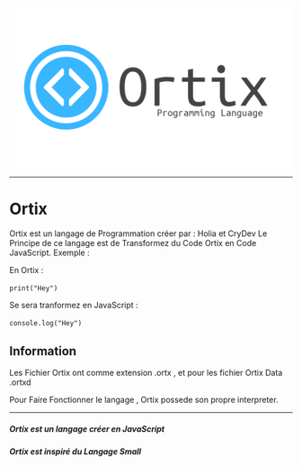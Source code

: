 ![alt test](https://github.com/TeamCoda-sys/Ortix/blob/main/Sans%20titre%20(9).png)
***
# Ortix

Ortix est un langage de Programmation créer par : Holia et CryDev
Le Principe de ce langage est de Transformez du Code Ortix en Code JavaScript.
Exemple : 

En Ortix :

`print("Hey")`

Se sera tranformez en JavaScript : 

`console.log("Hey")`

## Information

Les Fichier Ortix ont comme extension .ortx , et pour les fichier Ortix Data .ortxd

Pour Faire Fonctionner le langage , Ortix possede son propre interpreter.

***

##### Ortix est un langage créer en JavaScript
##### Ortix est inspiré du Langage Small

